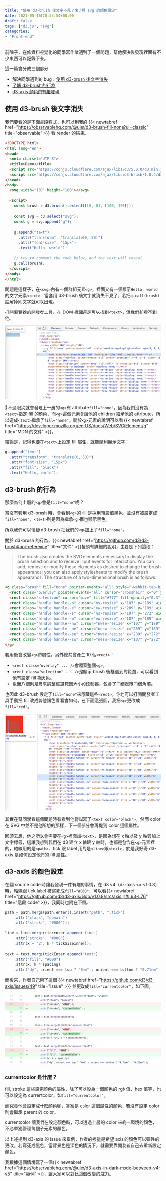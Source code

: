 ```yaml
---
title: "使用 d3-brush 後文字不見？來了解 svg 的顏色設定"
date: 2021-05-16T20:53:54+08:00
draft: false
tags: ["d3.js", "svg"]
categories:
- "Front-end"
---
```


前陣子，在修資料視覺化的同學寫作業遇到了一個問題，幫他解決後發現裡面有不少東西可以記錄下來。

這一篇會分成三個部分
- 解決同學遇到的 bug：[使用 d3-brush 後文字消失](#使用-d3-brush-後文字消失)
- [了解 d3-brush 的行為](#d3-brush-的行為)
- [d3-axis 顏色的有趣發現](#d3-axis-的顏色設定)

## 使用 d3-brush 後文字消失

我們要看的是下面這段程式，也可以到我的 {{< newtabref  href="https://observablehq.com/@uier/d3-brush-fill-none?ui=classic" title="observable" >}} 看 render 的結果。

```html
<!DOCTYPE html>
<html lang="en">
<head>
  <meta charset="UTF-8">
  <title>Demo</title>
  <script src="https://cdnjs.cloudflare.com/ajax/libs/d3/5.0.0/d3.min.js"></script>
  <script src="https://cdnjs.cloudflare.com/ajax/libs/d3-brush/1.0.4/d3-brush.min.js"></script>
</head>
<body>
  <svg width="100" height="100"></svg>

  <script>
    const brush = d3.brush().extent([[0, 0], [100, 100]]);

    const svg = d3.select("svg");
    const g = svg.append("g");

    g.append("text")
      .attr("transform", "translate(0, 50)")
      .attr("font-size", "15px")
      .text("Hello, world");

    // try to comment the code below, and the text will reveal
    g.call(brush);
  </script>
</body>
</html>
```

問題是這樣子，在`<svg>`內有一個群組元素`<g>`，裡面又有一個顯示`Hello, world`的文字元素`<text>`，當套用 d3-brush 後文字就消失不見了，若把`g.call(brush)`註解掉則文字就可以出現。

打開瀏覽器的開發者工具，在 DOM 裡面還是可以找到`<text>`，但我們卻看不到他。

![inspect-element](/d3-brush-demo.png)

不過眼尖就會發現上一層的`<g>`有 attribute`fill="none"`，因為我們沒有為`<text>`指定 fill 的顏色，而`<g>`這個元素會讓他的 children 繼承他的 attribute，所以造成`<text>`繼承了`fill="none"`。關於`<g>`元素的說明可以看 {{< newtabref  href="https://developer.mozilla.org/en-US/docs/Web/SVG/Element/g" title="MDN 的文件" >}}。

結論是，記得也要在`<text>`上設定 fill 屬性，就能順利顯示文字：
```js
g.append("text")
  .attr("transform", "translate(0, 50)")
  .attr("font-size", "15px")
  .attr("fill", "black")
  .text("Hello, world");
```

## d3-brush 的行為

那麼為何上層的`<g>`會是`fill="none"`呢？

當沒有套用 d3-brush 時，會看到`<g>`的 fill 是採用預設值黑色，並沒有被設定成`fill="none"`，`<text>`則是因為繼承`<g>`而也顯示黑色。

所以我們可以懷疑 d3-brush 把我們的`<g>`加上了`fill="none"`。

關於 d3-brush 的行為，{{< newtabref  href="https://github.com/d3/d3-brush#api-reference" title="文件" >}}裡頭有詳細的說明，主要是下列這段：

> The brush also creates the SVG elements necessary to display the brush selection and to receive input events for interaction. You can add, remove or modify these elements as desired to change the brush appearance; you can also apply stylesheets to modify the brush appearance. The structure of a two-dimensional brush is as follows:
```html
<g class="brush" fill="none" pointer-events="all" style="-webkit-tap-highlight-color: rgba(0, 0, 0, 0);">
  <rect class="overlay" pointer-events="all" cursor="crosshair" x="0" y="0" width="960" height="500"></rect>
  <rect class="selection" cursor="move" fill="#777" fill-opacity="0.3" stroke="#fff" shape-rendering="crispEdges" x="112" y="194" width="182" height="83"></rect>
  <rect class="handle handle--n" cursor="ns-resize" x="107" y="189" width="192" height="10"></rect>
  <rect class="handle handle--e" cursor="ew-resize" x="289" y="189" width="10" height="93"></rect>
  <rect class="handle handle--s" cursor="ns-resize" x="107" y="272" width="192" height="10"></rect>
  <rect class="handle handle--w" cursor="ew-resize" x="107" y="189" width="10" height="93"></rect>
  <rect class="handle handle--nw" cursor="nwse-resize" x="107" y="189" width="10" height="10"></rect>
  <rect class="handle handle--ne" cursor="nesw-resize" x="289" y="189" width="10" height="10"></rect>
  <rect class="handle handle--se" cursor="nwse-resize" x="289" y="272" width="10" height="10"></rect>
  <rect class="handle handle--sw" cursor="nesw-resize" x="107" y="272" width="10" height="10"></rect>
</g>
```

套用後會改變`<g>`的屬性，另外總共會產生 10 個`<rect>`：
- `<rect class="overlay" ... />`會覆蓋整個`<g>`。
- `<rect class="selection" ... />`是顯示 brush 後框選到的範圍，可以看到他有設定 fill 為灰色。
- 後面八個則是用來調整框選範圍大小的控制器，包含了四個邊跟四個角落。

也因此 d3-brush 設定了`fill="none"`來隱藏這些`<rect>`，你也可以打開開發者工具手動把 fill 改成其他顏色看看會如何。在下面這張圖，我把`<g>`更改成`fill="red"`。

![modify-element](/d3-brush-demo2.png)

其實在幫同學看這個問題時有看到他嘗試寫了`<text color="black">`，然而 color 在 SVG 中並不是他所想的那樣，下一個部分會再提到 color 這個屬性。

回頭去想，他之所以會需要在`<g>`裡面加`<text>`，是因為想在 x 軸以及 y 軸旁加上文字標籤，這讓我想到我們在 d3 建立 x 軸跟 y 軸時，也都是包含在`<g>`元素裡的，軸線用的是`<path>`、tick 跟 label 用的是`<line>`跟`<text>`，於是我好奇 d3-axis 是如何設定他們的 fill 屬性。

## d3-axis 的顏色設定

在翻 source code 時讓我發現一件有趣的事情，在 d3 v4（d3-axis <= v1.0.8）時，軸線跟 tick label 被寫死成`fill="#000"`，可以看{{< newtabref  href="https://github.com/d3/d3-axis/blob/v1.0.8/src/axis.js#L63-L76" title="這段 code" >}}，我同時也附在下圖。

```js
path = path.merge(path.enter().insert("path", ".tick")
    .attr("class", "domain")
    .attr("stroke", "#000"));

line = line.merge(tickEnter.append("line")
    .attr("stroke", "#000")
    .attr(x + "2", k * tickSizeInner));

text = text.merge(tickEnter.append("text")
    .attr("fill", "#000")
    .attr(x, k * spacing)
    .attr("dy", orient === top ? "0em" : orient === bottom ? "0.71em" : "0.32em"));
```

而後來，作者自己開了這個 {{< newtabref  href="https://github.com/d3/d3-axis/issues/49" title="issue" >}} 並更改成`fill="currentcolor"`，如下圖。

![change-to-fill=currentcolor](/d3-brush-demo3.png)

### currentcolor 是什麼？

fill, stroke 這些設定顏色的屬性，除了可以設為一個顏色的 rgb 值、hex 值等，也可以設定為 currentcolor，如`fill="currentcolor"`。

而究竟他會設定成什麼顏色呢，答案是 color 這個屬性的顏色，若沒有設定 color 則會繼承 parent 的 color。

currentcolor 讓我們在設定顏色時，可以透過上層的 color 來統一環境的顏色，不必單獨管理每個子元素的顏色。

以上述提到 d3-axis 的 issue 來舉例，作者的考量是希望 axis 的顏色可以彈性的更改。若寫死成黑色，當背景色是深色的情況下，就需要靠開發者自己去重新設定顏色。

我根據這個情境寫了一個{{< newtabref  href="https://observablehq.com/@uier/d3-axis-in-dark-mode-between-v4-v5" title="範例" >}}，讓大家可以對比這個改變的威力。

